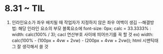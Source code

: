 # 8.31 ~  TIL

1. 인라인요소가 좌우 배치될 때 작업자가 지정하지 않은 좌우 여백이 생김         --해결방법: 해당 인라인 요소의 부모 블록요소에 font-size: 0px;
   calc = 33.3333% : width: calc(100% / 3); 
   cacl 연산부호 사이에 띄어쓰기를 꼭 할 것 
   ex)  width: calc(100% - (100px + 4vw + 2vw) - (200px + 4vw + 2vw));
   html 시맨틱태그 잘 생각해서 쓸 것 

